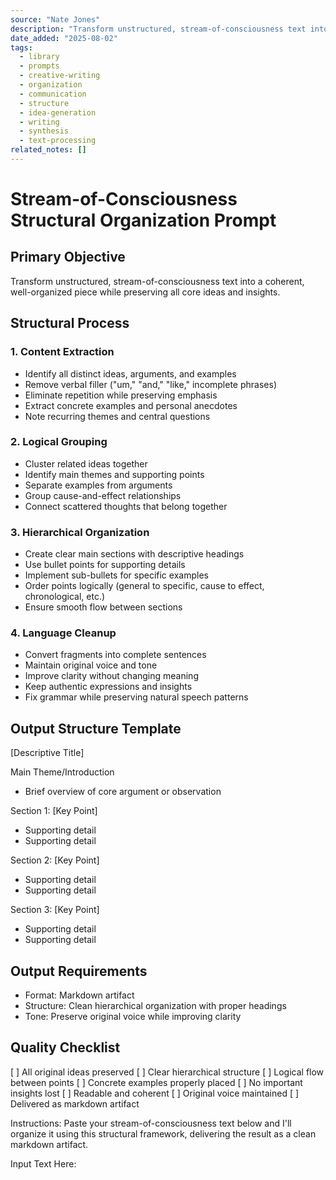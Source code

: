```yaml
---
source: "Nate Jones"
description: "Transform unstructured, stream-of-consciousness text into a coherent, well-organized piece while preserving all core ideas and insights."
date_added: "2025-08-02"
tags:
  - library
  - prompts
  - creative-writing
  - organization
  - communication
  - structure
  - idea-generation
  - writing
  - synthesis
  - text-processing
related_notes: []
---
```

# Stream-of-Consciousness Structural Organization Prompt

## Primary Objective

Transform unstructured, stream-of-consciousness text into a coherent, well-organized piece while preserving all core ideas and insights.

## Structural Process

### 1. Content Extraction

- Identify all distinct ideas, arguments, and examples
- Remove verbal filler ("um," "and," "like," incomplete phrases)
- Eliminate repetition while preserving emphasis
- Extract concrete examples and personal anecdotes
- Note recurring themes and central questions

### 2. Logical Grouping

- Cluster related ideas together
- Identify main themes and supporting points
- Separate examples from arguments
- Group cause-and-effect relationships
- Connect scattered thoughts that belong together

### 3. Hierarchical Organization

- Create clear main sections with descriptive headings
- Use bullet points for supporting details
- Implement sub-bullets for specific examples
- Order points logically (general to specific, cause to effect, chronological, etc.)
- Ensure smooth flow between sections

### 4. Language Cleanup

- Convert fragments into complete sentences
- Maintain original voice and tone
- Improve clarity without changing meaning
- Keep authentic expressions and insights
- Fix grammar while preserving natural speech patterns

## Output Structure Template

[Descriptive Title]

Main Theme/Introduction

- Brief overview of core argument or observation

Section 1: [Key Point]

- Supporting detail
- Supporting detail

Section 2: [Key Point]

- Supporting detail
- Supporting detail

Section 3: [Key Point]

- Supporting detail
- Supporting detail

## Output Requirements

- Format: Markdown artifact
- Structure: Clean hierarchical organization with proper headings
- Tone: Preserve original voice while improving clarity

## Quality Checklist

[ ] All original ideas preserved
[ ] Clear hierarchical structure
[ ] Logical flow between points
[ ] Concrete examples properly placed
[ ] No important insights lost
[ ] Readable and coherent
[ ] Original voice maintained
[ ] Delivered as markdown artifact

Instructions: Paste your stream-of-consciousness text below and I'll organize it using this structural framework, delivering the result as a clean markdown artifact.

Input Text Here: